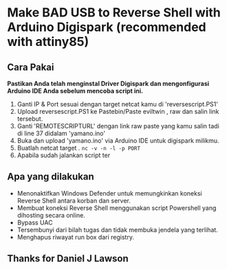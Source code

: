# Make BAD USB to Reverse Shell with Arduino Digispark **(recommended with attiny85)**

## Cara Pakai
**Pastikan Anda telah menginstal Driver Digispark dan mengonfigurasi Arduino IDE Anda sebelum mencoba script ini.**
1. Ganti IP & Port sesuai dengan target netcat kamu di 'reversescript.PS1'
2. Upload reversescript.PS1 ke Pastebin/Paste eviltwin , raw dan salin link tersebut. 
3. Ganti 'REMOTESCRIPTURL' dengan link raw paste yang kamu salin tadi di line 37 didalam 'yamano.ino'
4. Buka dan upload 'yamano.ino' via Arduino IDE untuk digispark milikmu.
5. Buatlah netcat target . `nc -v -n -l -p PORT`
6. Apabila sudah jalankan script ter

## Apa yang dilakukan
- Menonaktifkan Windows Defender untuk memungkinkan koneksi Reverse Shell antara korban dan server.
- Membuat koneksi Reverse Shell menggunakan script Powershell yang dihosting secara online.
- Bypass UAC
- Tersembunyi dari bilah tugas dan tidak membuka jendela yang terlihat.
- Menghapus riwayat run box dari registry.

## Thanks for Daniel J Lawson

